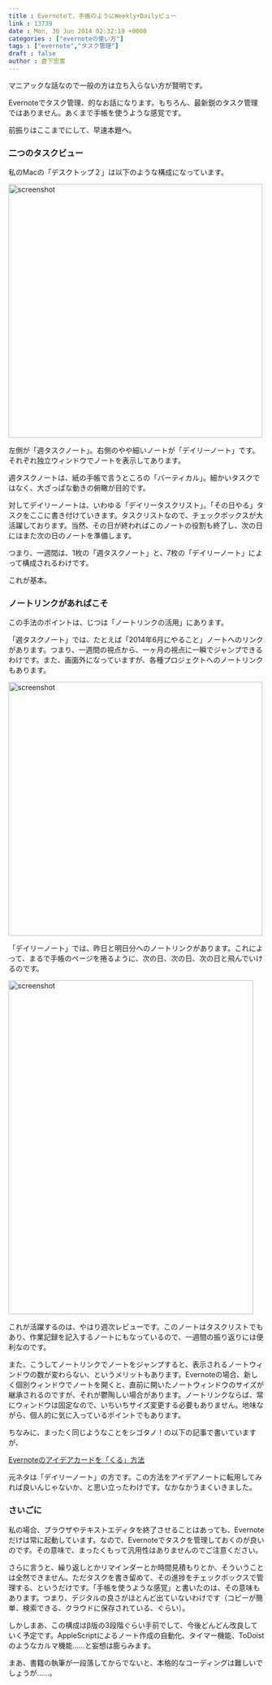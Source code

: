```yaml
---
title : Evernoteで、手帳のようにWeekly+Dailyビュー
link : 13739
date : Mon, 30 Jun 2014 02:32:19 +0000
categories : ["evernoteの使い方"]
tags : ["evernote","タスク管理"]
draft : false
author : 倉下忠憲
---
```


マニアックな話なので一般の方は立ち入らない方が賢明です。

Evernoteでタスク管理、的なお話になります。もちろん、最新鋭のタスク管理ではありません。あくまで手帳を使うような感覚です。

前振りはここまでにして、早速本題へ。

<H3>二つのタスクビュー</H3>

私のMacの「デスクトップ２」は以下のような構成になっています。

<a href="https://rashita.net/blog/wp-content/uploads/2014/06/screenshot20.png"><img src="https://rashita.net/blog/wp-content/uploads/2014/06/screenshot20-1024x585.png" alt="screenshot" width="500" class="alignnone size-large wp-image-13740" /></a>


左側が「週タスクノート」。右側のやや細いノートが「デイリーノート」です。それぞれ独立ウィンドウでノートを表示してあります。

週タスクノートは、紙の手帳で言うところの「バーティカル」。細かいタスクではなく、大ざっぱな動きの俯瞰が目的です。

対してデイリーノートは、いわゆる「デイリータスクリスト」。「その日やる」タスクをここに書き付けていきます。タスクリストなので、チェックボックスが大活躍しております。当然、その日が終わればこのノートの役割も終了し、次の日にはまた次の日のノートを準備します。

つまり、一週間は、1枚の「週タスクノート」と、7枚の「デイリーノート」によって構成されるわけです。

これが基本。

<H3>ノートリンクがあればこそ</H3>

この手法のポイントは、じつは「ノートリンクの活用」にあります。

「週タスクノート」では、たとえば「2014年6月にやること」ノートへのリンクがあります。つまり、一週間の視点から、一ヶ月の視点に一瞬でジャンプできるわけです。また、画面外になっていますが、各種プロジェクトへのノートリンクもあります。

<a href="https://rashita.net/blog/wp-content/uploads/2014/06/screenshot21.png"><img src="https://rashita.net/blog/wp-content/uploads/2014/06/screenshot21.png" alt="screenshot" width="500" class="alignnone size-large wp-image-13741" /></a>

「デイリーノート」では、昨日と明日分へのノートリンクがあります。これによって、まるで手帳のページを捲るように、次の日、次の日、次の日と飛んでいけるのです。

<a href="https://rashita.net/blog/wp-content/uploads/2014/06/screenshot22.png"><img src="https://rashita.net/blog/wp-content/uploads/2014/06/screenshot22.png" alt="screenshot" width="482" height="658" class="alignnone size-large wp-image-13742" /></a>

これが活躍するのは、やはり週次レビューです。このノートはタスクリストでもあり、作業記録を記入するノートにもなっているので、一週間の振り返りには便利なのです。

また、こうしてノートリンクでノートをジャンプすると、表示されるノートウィンドウの数が変わらない、というメリットもあります。Evernoteの場合、新しく個別ウィンドウでノートを開くと、直前に開いたノートウィンドウのサイズが継承されるのですが、それが鬱陶しい場合があります。ノートリンクならば、常にウィンドウは固定なので、いちいちサイズ変更する必要もありません。地味ながら、個人的に気に入っているポイントでもあります。

ちなみに、まったく同じようなことをシゴタノ！の以下の記事で書いていますが、

<a href="http://cyblog.jp/modules/weblogs/15307" target="_blank">Evernoteのアイデアカードを「くる」方法</a>

元ネタは「デイリーノート」の方です。この方法をアイデアノートに転用してみれば良いんじゃないか、と思い立ったわけです。なかなかうまくいきました。

<H3>さいごに</H3>

私の場合、ブラウザやテキストエディタを終了させることはあっても、Evernoteだけは常に起動しています。なので、Evernoteでタスクを管理しておくのが良いのです。その意味で、まったくもって汎用性はありませんのでご注意ください。

さらに言うと、繰り返しとかリマインダーとか時間見積もりとか、そういうことは全然できません。ただタスクを書き留めて、その進捗をチェックボックスで管理する、というだけです。「手帳を使うような感覚」と書いたのは、その意味もあります。つまり、デジタルの良さがほとんど出ていないわけです（コピーが簡単、検索できる、クラウドに保存されている、ぐらい）。

しかしまあ、この構成はβ版の3段階ぐらい手前でして、今後どんどん改良していく予定です。AppleScriptによるノート作成の自動化、タイマー機能、ToDoistのようなカルマ機能……と妄想は膨らみます。

まあ、書籍の執筆が一段落してからでないと、本格的なコーディングは難しいでしょうが……。
